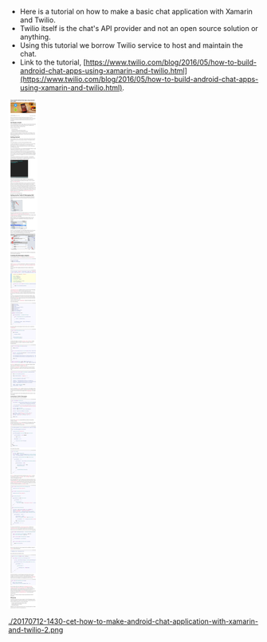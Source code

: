 * Here is a tutorial on how to make a basic chat application with Xamarin and Twilio.
* Twilio itself is the chat's API provider and not an open source solution or anything.
* Using this tutorial we borrow Twilio service to host and maintain the chat.
* Link to the tutorial, [https://www.twilio.com/blog/2016/05/how-to-build-android-chat-apps-using-xamarin-and-twilio.html](https://www.twilio.com/blog/2016/05/how-to-build-android-chat-apps-using-xamarin-and-twilio.html).

![./20170712-1430-cet-how-to-make-android-chat-application-with-xamarin-and-twilio-1.png](./20170712-1430-cet-how-to-make-android-chat-application-with-xamarin-and-twilio-1.png)

[./20170712-1430-cet-how-to-make-android-chat-application-with-xamarin-and-twilio-2.png](./20170712-1430-cet-how-to-make-android-chat-application-with-xamarin-and-twilio-2.png)